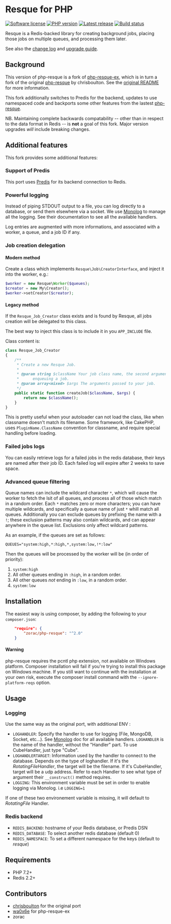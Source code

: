 # Resque for PHP

[![Software license][ico-license]](LICENSE)
[![PHP version][ico-php]][link-php]
[![Latest release][ico-packagist]][link-packagist]
[![Build status][ico-travis]][link-travis]

Resque is a Redis-backed library for creating background jobs, placing those
jobs on multiple queues, and processing them later.

See also the [change log](CHANGELOG.md) and [upgrade guide](UPGRADING.md).

## Background

This version of php-resque is a fork of
[php-resque-ex](https://github.com/wa0x6e/php-resque-ex),
which is in turn a fork of the original
[php-resque](https://github.com/chrisboulton/php-resque)
by chrisboulton. See the
[original README](https://github.com/chrisboulton/php-resque/blob/master/README.md)
for more information.

This fork additionally switches to Predis for the backend, updates to use
namespaced code and backports some other features from the lastest
[php-resque](https://github.com/resque/php-resque).

NB. Maintaining complete backwards compatability -- other than in respect to the
data format in Redis -- is **not** a goal of this fork. Major version upgrades
*will* include breaking changes.

## Additional features

This fork provides some additional features:

### Support of Predis

This port uses [Predis](https://github.com/nrk/predis) for its backend
connection to Redis.

### Powerful logging

Instead of piping STDOUT output to a file, you can log directly to a database,
or send them elsewhere via a socket. We use
[Monolog](https://github.com/Seldaek/monolog)
to manage all the logging. See their documentation to see all the available
handlers.

Log entries are augmented with more informations, and associated with a worker,
a queue, and a job ID if any.

### Job creation delegation

#### Modern method

Create a class which implements `Resque\Job\CreatorInterface`, and inject it
into the worker, e.g.:

```php
$worker = new Resque\Worker($queues);
$creator = new My\Creator();
$worker->setCreator($creator);
```

#### Legacy method

If the `Resque_Job_Creator` class exists and is found by Resque, all jobs
creation will be delegated to this class.

The best way to inject this class is to include it in you `APP_INCLUDE` file.

Class content is:

```php
class Resque_Job_Creator
{
    /**
     * Create a new Resque Job.
     *
     * @param string $className Your job class name, the second argument when
     *      enqueuing a job.
     * @param array<mixed> $args The arguments passed to your job.
     */
    public static function createJob($className, $args) {
        return new $className();
    }
}
```

This is pretty useful when your autoloader can not load the class, like when
classname doesn't match its filename. Some framework, like CakePHP, uses
`PluginName.ClassName` convention for classname, and require special handling
before loading.

### Failed jobs logs

You can easily retrieve logs for a failed jobs in the redis database, their
keys are named after their job ID. Each failed log will expire after 2 weeks to
save space.

### Advanced queue filtering

Queue names can include the wildcard character `*`, which will cause the worker
to fetch the lsit of all queues, and process all of those which match in a
random order. Each `*` matches zero or more characters; you can have multiple
wildcards, and specifically a queue name of just `*` whill match all queues.
Additionally you can exclude queues by prefixing the name with a `!`; these
exclusion patterns may also contain wildcards, and can appear anywhere in the
queue list. Exclusions only affect wildcard patterns.

As an example, if the queues are set as follows:
```
QUEUES="system:high,*:high,*,system:low,!*:low"
```
Then the queues will be processed by the worker will be (in order of priority):
1. `system:high`
2. All other queues ending in `:high`, in a random order.
3. All other queues *not* ending in `:low`, in a random order.
4. `system:low`

## Installation

The easiest way is using composer, by adding the following to your
`composer.json`:

```json
    "require": {
        "zorac/php-resque": "^2.0"
    }
```

#### Warning

php-resque requires the pcntl php extension, not available on Windows platform.
Composer installation will fail if you're trying to install this package on
Windows machine. If you still want to continue with the installation at your
own risk, execute the composer install command with the `--ignore-platform-reqs`
option.

## Usage

### Logging

Use the same way as the original port, with additional ENV :

* `LOGHANDLER`: Specify the handler to use for logging (File, MongoDB,
    Socket, etc...). See [Monolog](https://github.com/Seldaek/monolog#handlers)
    doc for all available handlers. `LOGHANDLER` is the name of the handler,
    without the "Handler" part. To use CubeHandler, just type "Cube".
* `LOGHANDLERTARGET`: Information used by the handler to connect to the
    database. Depends on the type of loghandler. If it's the
    *RotatingFileHandler*, the target will be the filename. If it's CubeHandler,
    target will be a udp address. Refer to each Handler to see what type of
    argument their `__construct()` method requires.
* `LOGGING`: This environment variable must be set in order to enable logging
    via Monolog. i.e `LOGGING=1`

If one of these two environement variable is missing, it will default to
*RotatingFile* Handler.

### Redis backend

* `REDIS_BACKEND`: hostname of your Redis database, or Predis DSN
* `REDIS_DATABASE`: To select another redis database (default 0)
* `REDIS_NAMESPACE`: To set a different namespace for the keys (default to
    *resque*)

## Requirements

* PHP 7.2+
* Redis 2.2+

## Contributors

* [chrisboulton](https://github.com/chrisboulton/php-resque) for the original
    port
* [wa0x6e](https://github.com/wa0x6e/php-resque-ex) for php-resque-ex
* zorac

[ico-license]: https://img.shields.io/github/license/zorac/php-resque.svg?style=flat-square
[ico-php]: https://img.shields.io/packagist/php-v/zorac/php-resque.svg?style=flat-square
[ico-packagist]: https://img.shields.io/packagist/v/zorac/php-resque.svg?style=flat-square
[ico-travis]: https://img.shields.io/travis/com/zorac/php-resque.svg?style=flat-square
[link-php]: https://www.php.net/
[link-packagist]: https://packagist.org/packages/zorac/php-resque
[link-travis]: https://travis-ci.com/zorac/php-resque
